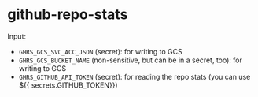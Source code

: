 # github-repo-stats

Input:

- `GHRS_GCS_SVC_ACC_JSON` (secret): for writing to GCS
- `GHRS_GCS_BUCKET_NAME` (non-sensitive, but can be in a secret, too): for writing to GCS
- `GHRS_GITHUB_API_TOKEN` (secret): for reading the repo stats (you can use ${{ secrets.GITHUB_TOKEN}})